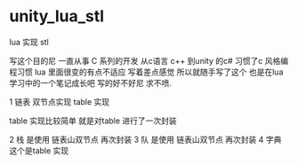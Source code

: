 # unity_lua_stl
lua 实现 stl

写这个目的尼  一直从事 C 系列的开发 从c语言 c++ 到unity 的c# 习惯了c 风格编程习惯
lua 里面很变的有点不适应 写着差点感觉  所以就随手写了这个 也是在lua 学习中的一个笔记成长吧
写的好不好尼  求不喷. 

1 链表 双节点实现
       table 实现 
       
table 实现比较简单 就是对table 进行了一次封装 

2 栈  是使用 链表山双节点 再次封装
3 队  是使用 链表山双节点 再次封装
4 字典 这个是table 实现 
